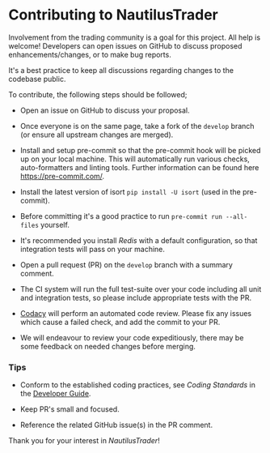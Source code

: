 # Contributing to NautilusTrader

Involvement from the trading community is a goal for this project. All help is welcome!
Developers can open issues on GitHub to discuss proposed enhancements/changes, or
to make bug reports.

It's a best practice to keep all discussions regarding changes to the codebase public.

To contribute, the following steps should be followed;

- Open an issue on GitHub to discuss your proposal.

- Once everyone is on the same page, take a fork of the `develop` branch (or ensure all upstream changes are merged).

- Install and setup pre-commit so that the pre-commit hook will be picked up on
  your local machine. This will automatically run various checks, auto-formatters
  and linting tools. Further information can be found here https://pre-commit.com/.

- Install the latest version of isort `pip install -U isort` (used in the pre-commit).

- Before committing it's a good practice to run `pre-commit run --all-files` yourself.

- It's recommended you install _Redis_ with a default configuration, so that integration
  tests will pass on your machine.

- Open a pull request (PR) on the `develop` branch with a summary comment.

- The CI system will run the full test-suite over your code including all unit and integration tests, so please include appropriate tests
  with the PR.

- [Codacy](https://www.codacy.com/) will perform an automated code review. Please
  fix any issues which cause a failed check, and add the commit to your PR.

- We will endeavour to review your code expeditiously, there may be some
  feedback on needed changes before merging.

### Tips
- Conform to the established coding practices, see _Coding Standards_ in the
  [Developer Guide](https://nautilus-trader.readthedocs.io/en/latest/developer_guide/overview.html).

- Keep PR's small and focused.
- Reference the related GitHub issue(s) in the PR comment.

Thank you for your interest in _NautilusTrader_!
